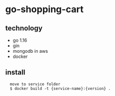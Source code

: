 # go-shopping-cart

## technology
* go 1.16
* gin
* mongodb in aws
* docker

## install
```
  move to service folder
  $ docker build -t {service-name}:{version} .
```
